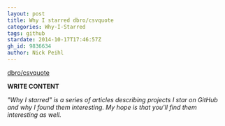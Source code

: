 ```yaml
---
layout: post
title: Why I starred dbro/csvquote
categories: Why-I-Starred
tags: github
stardate: 2014-10-17T17:46:57Z
gh_id: 9836634
author: Nick Peihl
---
```


[dbro/csvquote](star.repo.html_url)

**WRITE CONTENT**

*"Why I starred" is a series of articles describing projects I star on GitHub and why I found them interesting. My hope is that you'll find them interesting as well.*

